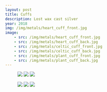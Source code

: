 ```yaml
---
layout: post
title: Cuffs
description: Lost wax cast silver
year: 2018
img: /img/metals/heart_cuff_front.jpg
image:
    - src: /img/metals/heart_cuff_front.jpg
    - src: /img/metals/heart_cuff_back.jpg
    - src: /img/metals/celtic_cuff_front.jpg
    - src: /img/metals/celtic_cuff_back.jpg
    - src: /img/metals/plant_cuff_front.jpg
    - src: /img/metals/plant_cuff_back.jpg
---
```

<figure>
  <img class="col one" src="{{ page.image[0].src }}">
  <img class="col one" src="{{ page.image[2].src }}">
  <img class="col one" src="{{ page.image[4].src }}">
</figure>
<figure>
  <img
  <img class="col one" src="{{ page.image[1].src }}">
  <img class="col one" src="{{ page.image[3].src }}">
  <img class="col one" src="{{ page.image[5].src }}">
</figure>
